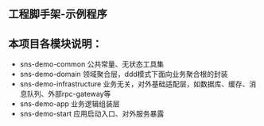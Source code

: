 **工程脚手架-示例程序**
---
## 本项目各模块说明：
- sns-demo-common 公共常量、无状态工具集
- sns-demo-domain 领域聚合层，ddd模式下面向业务聚合根的封装
- sns-demo-infrastructure 业务无关，对外基础适配层，如数据库、缓存、消息队列、外部rpc-gateway等
- sns-demo-app 业务逻辑组装层
- sns-demo-start 应用启动入口、对外服务暴露

